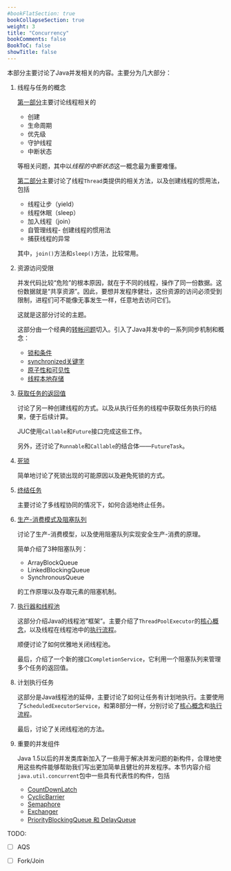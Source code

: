 ```yaml
---
#bookFlatSection: true
bookCollapseSection: true
weight: 3
title: "Concurrency"
bookComments: false
BookToC: false
showTitle: false
---
```


本部分主要讨论了Java并发相关的内容。主要分为几大部分：

1. 线程与任务的概念

    [第一部分](./1线程与任务_1.md)主要讨论线程相关的
      - 创建
      - 生命周期
      - 优先级
      - 守护线程
      - 中断状态

    等相关问题，其中以*线程的中断状态*这一概念最为重要难懂。

    [第二部分](./1线程与任务_2.md)主要讨论了线程`Thread`类提供的相关方法，以及创建线程的惯用法，包括

      - 线程让步（yield）
      - 线程休眠（sleep）
      - 加入线程（join）
      - 自管理线程- 创建线程的惯用法
      - 捕获线程的异常

    其中，`join()`方法和`sleep()`方法，比较常用。

2. 资源访问受限
  
    并发代码比较“危险”的根本原因，就在于不同的线程，操作了同一份数据。这份数据就是“共享资源”。因此，要想并发程序健壮，这份资源的访问必须受到限制，进程们可不能像无事发生一样，任意地去访问它们。

    这就是这部分讨论的主题。

    这部分由一个经典的[转帐问题](./2资源访问受限_1.md)切入。引入了Java并发中的一系列同步机制和概念：

    - [锁和条件](./2资源访问受限_2_锁和条件.md)
    - [synchronized关键字](./2资源访问受限_3_synchronized.md)
    - [原子性和可见性](./2资源访问受限_4_原子性与原子类.md)
    - [线程本地存储](./2资源访问受限_5_线程本地存储.md)

3. [获取任务的返回值](./3获取任务的返回值.md)

    讨论了另一种创建线程的方式。以及从执行任务的线程中获取任务执行的结果，便于后续计算。

    JUC使用`Callable`和`Future`接口完成这些工作。

    另外，还讨论了`Runnable`和`Callable`的结合体——`FutureTask`。

4. [死锁](./4死锁.md)

    简单地讨论了死锁出现的可能原因以及避免死锁的方式。

5. [终结任务](./5终结任务.md)

    主要讨论了多线程协同的情况下，如何合适地终止任务。

6. [生产-消费模式及阻塞队列](./6生产者-消费者与阻塞队列.md)

    讨论了生产-消费模型，以及使用阻塞队列实现安全生产-消费的原理。

    简单介绍了3种阻塞队列：

      - ArrayBlockQueue
      - LinkedBlockingQueue
      - SynchronousQueue

    的工作原理以及存取元素的阻塞机制。

7. [执行器和线程池](./7_1_Executors_and_ExecutorService.md)

    这部分介绍Java的线程池“框架”。主要介绍了`ThreadPoolExecutor`的[核心概念](./7_2_ThreadPoolExecutor1.md)，以及线程在线程池中的[执行流程](./7_3_ThreadPoolExecutor2.md)。

    顺便讨论了如何优雅地关闭线程池。

    最后，介绍了一个新的接口`CompletionService`，它利用一个阻塞队列来管理多个任务的返回值。

8. 计划执行任务

    这部分是Java线程池的延伸，主要讨论了如何让任务有计划地执行。主要使用了`ScheduledExecutorService`，和第8部分一样，分别讨论了[核心概念](./8_1_ScheduledExecutorService1.md)和[执行流程](./8_2_ScheduledExecutorService2.md)。

    最后，讨论了关闭线程池的方法。

9. 重要的并发组件

    Java 1.5以后的并发类库新加入了一些用于解决并发问题的新构件，合理地使用这些构件能够帮助我们写出更加简单且健壮的并发程序。本节内容介绍`java.util.concurrent`包中一些具有代表性的构件，包括

    - [CountDownLatch](./9_1_countdownlatch.md)
    - [CyclicBarrier](./9_2_cyclicbarrier.md)
    - [Semaphore](./9_3_semaphore.md)
    - [Exchanger](./9_4_exchanger.md)
    - [PriorityBlockingQueue 和 DelayQueue](./9_5_priorityblockqueue_delayqueue.md)


TODO:

- [ ] AQS
- [ ] Fork/Join

